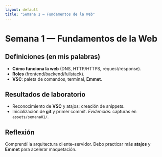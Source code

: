 ```yaml
---
layout: default
title: "Semana 1 — Fundamentos de la Web"
---
```


# Semana 1 — Fundamentos de la Web
## Definiciones (en mis palabras)
- **Cómo funciona la web** (DNS, HTTP/HTTPS, request/response).
- **Roles** (frontend/backend/fullstack).
- **VSC**: paleta de comandos, terminal, **Emmet**.

## Resultados de laboratorio
- Reconocimiento de **VSC** y atajos; creación de snippets.
- Inicialización de **git** y primer commit. _Evidencias:_ capturas en `assets/semana01/`.

## Reflexión
Comprendí la arquitectura cliente–servidor. Debo practicar más **atajos** y **Emmet** para acelerar maquetación.

